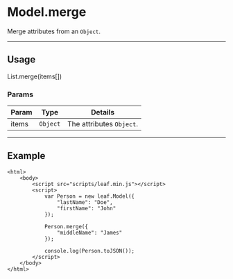 # Model.merge

Merge attributes from an `Object`.

----------------------------------------------------------------------

## Usage

List.merge(items[])

### Params

| Param           | Type          | Details                          |
| --------------- | ------------- | -------------------------------- |
| items           | `Object`      | The attributes `Object`.         |

----------------------------------------------------------------------

## Example

	<html>
		<body>
			<script src="scripts/leaf.min.js"></script>
			<script>
        		var Person = new leaf.Model({
                	"lastName": "Doe",
                	"firstName": "John"
            	});

   				Person.merge({
        			"middleName": "James"
        		});

				console.log(Person.toJSON());
			</script>
		</body>
	</html>

